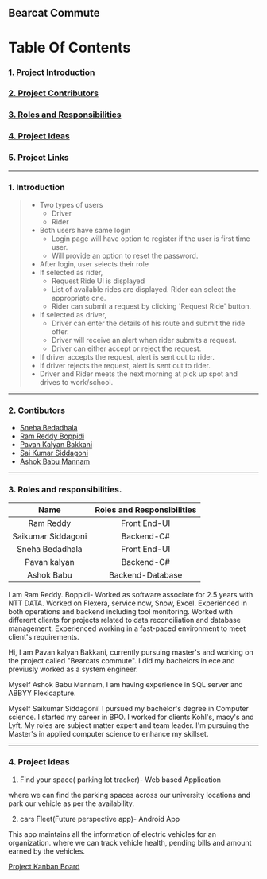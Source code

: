 ## Bearcat Commute
# Table Of Contents
### [1. Project Introduction](#1-Introduction) <br>

### [2. Project Contributors](#2-Contibutors) <br>

### [3. Roles and Responsibilities](#3-Roles-and-responsibilities) <br>

### [4. Project Ideas](#4-Project-ideas)<br>


### [5. Project Links](#5-Project-Links)

---
### 1. Introduction

> - Two types of users
>    * Driver
>    * Rider
> - Both users have same login
>    * Login page will have option to register if the user is first time user.
>    * Will provide an option to reset the password.
> - After login, user selects their role
> - If selected as rider, 
>    * Request Ride UI is displayed
>    * List of available rides are displayed. Rider can select the appropriate one.
>    * Rider can submit a request by clicking 'Request Ride' button.
> - If selected as driver,
>    * Driver can enter the details of his route and submit the ride offer.
>    * Driver will receive an alert when rider submits a request.
>    * Driver can either accept or reject the request. 
> - If driver accepts the request, alert is sent out to rider.
> - If driver rejects the request, alert is sent out to rider.
> - Driver and Rider meets the next morning at pick up spot and drives to work/school.

---
### 2. Contibutors
* [Sneha Bedadhala](https://github.com/snehabedadhala)
* [Ram Reddy Boppidi](https://github.com/RamReddy98)
* [Pavan Kalyan Bakkani](https://github.com/pavankalyanbakkani)
* [Sai Kumar Siddagoni](https://github.com/Saisid123)
* [Ashok Babu Mannam](https://github.com/AshokBabuMannam)

---

### 3. Roles and responsibilities.

|Name|Roles and Responsibilities|    
|:---:|:---:|
|Ram Reddy|Front End-UI|
|Saikumar Siddagoni|Backend-C#|
|Sneha Bedadhala|Front End-UI|
|Pavan kalyan|Backend-C#|
|Ashok Babu|Backend-Database|


I am Ram Reddy. Boppidi- Worked as software associate for 2.5 years with NTT DATA. Worked on Flexera, service now, Snow, Excel. Experienced in both operations and backend including tool monitoring. Worked with different clients for projects related to data reconciliation and database management. Experienced working in a fast-paced environment to meet client's requirements.

Hi, I am Pavan kalyan Bakkani, currently pursuing master's and  working on the project called "Bearcats commute". I did my bachelors in ece and previusly worked as a system engineer.

Myself Ashok Babu Mannam, I am having experience in SQL server and ABBYY Flexicapture.

Myself Saikumar Siddagoni! I pursued my bachelor's degree in Computer science. I started my career in BPO. I worked for clients Kohl's, macy's and Lyft. My roles are subject matter expert and team leader. I'm pursuing the Master's in applied computer science to enhance my skillset.

---
### 4. Project ideas

1. Find your space( parking lot tracker)- Web based Application

where we can find the parking spaces across our university locations and park our vehicle as per the availability.

2. cars Fleet(Future perspective app)- Android App

This app maintains all the information of electric vehicles for an organization. where we can track vehicle health, pending bills and amount earned by the vehicles.



[Project Kanban Board](https://github.com/users/snehabedadhala/projects/3)


